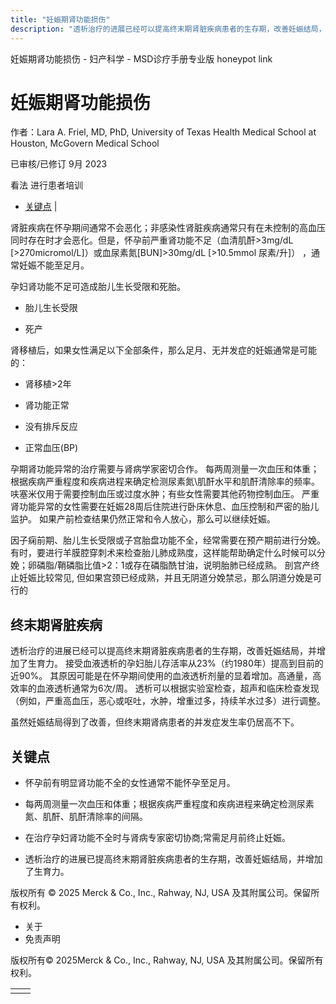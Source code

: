 ```yaml
---
title: "妊娠期肾功能损伤"
description: "透析治疗的进展已经可以提高终末期肾脏疾病患者的生存期，改善妊娠结局，并增加了生育力。 接受血液透析的孕妇胎儿存活率从23%（约1980年）提高到目前的近90%。 其原因可能是在怀孕期间使用的血液透析剂量的显着增加。高通量，高效率的血液透析通常为6次/周。 透析可以根据实验室检查，超声和临床检查发现（例如，严重高血压，恶心或呕吐，水肿，增重过多，持续羊水过多）进行调整。"
---
```


﻿妊娠期肾功能损伤 \- 妇产科学 \- MSD诊疗手册专业版 honeypot link

# 妊娠期肾功能损伤

作者：Lara A. Friel, MD, PhD, University of Texas Health Medical School at Houston, McGovern Medical School

已审核/已修订 9月 2023

看法 进行患者培训

- [关键点](#关键点_v30784474_zh) \|

肾脏疾病在怀孕期间通常不会恶化；非感染性肾脏疾病通常只有在未控制的高血压同时存在时才会恶化。但是，怀孕前严重肾功能不足（血清肌酐>3mg/dL \[>270micromol/L\]）或血尿素氮\[BUN\]>30mg/dL \[>10.5mmol 尿素/升\]） ，通常妊娠不能至足月。

孕妇肾功能不足可造成胎儿生长受限和死胎。

- 胎儿生长受限

- 死产


肾移植后，如果女性满足以下全部条件，那么足月、无并发症的妊娠通常是可能的：

- 肾移植>2年

- 肾功能正常

- 没有排斥反应

- 正常血压(BP)


孕期肾功能异常的治疗需要与肾病学家密切合作。 每两周测量一次血压和体重；根据疾病严重程度和疾病进程来确定检测尿素氮\\肌酐水平和肌酐清除率的频率。 呋塞米仅用于需要控制血压或过度水肿；有些女性需要其他药物控制血压。 严重肾功能异常的女性需要在妊娠28周后住院进行卧床休息、血压控制和严密的胎儿监护。 如果产前检查结果仍然正常和令人放心，那么可以继续妊娠。

因子痫前期、胎儿生长受限或子宫胎盘功能不全，经常需要在预产期前进行分娩。 有时，要进行羊膜腔穿刺术来检查胎儿肺成熟度，这样能帮助确定什么时候可以分娩；卵磷脂/鞘磷脂比值>2：1或存在磷脂酰甘油，说明胎肺已经成熟。 剖宫产终止妊娠比较常见, 但如果宫颈已经成熟，并且无阴道分娩禁忌，那么阴道分娩是可行的

## 终末期肾脏疾病

透析治疗的进展已经可以提高终末期肾脏疾病患者的生存期，改善妊娠结局，并增加了生育力。 接受血液透析的孕妇胎儿存活率从23%（约1980年）提高到目前的近90%。 其原因可能是在怀孕期间使用的血液透析剂量的显着增加。高通量，高效率的血液透析通常为6次/周。 透析可以根据实验室检查，超声和临床检查发现（例如，严重高血压，恶心或呕吐，水肿，增重过多，持续羊水过多）进行调整。

虽然妊娠结局得到了改善，但终末期肾病患者的并发症发生率仍居高不下。

## 关键点

- 怀孕前有明显肾功能不全的女性通常不能怀孕至足月。

- 每两周测量一次血压和体重；根据疾病严重程度和疾病进程来确定检测尿素氮、肌酐、肌酐清除率的间隔。

- 在治疗孕妇肾功能不全时与肾病专家密切协商;常需足月前终止妊娠。

- 透析治疗的进展已提高终末期肾脏疾病患者的生存期，改善妊娠结局，并增加了生育力。




版权所有 © 2025
Merck & Co., Inc., Rahway, NJ, USA 及其附属公司。保留所有权利。

- 关于
- 免责声明

版权所有© 2025Merck & Co., Inc., Rahway, NJ, USA 及其附属公司。保留所有权利。

|     |     |
| --- | --- |
|  |  |